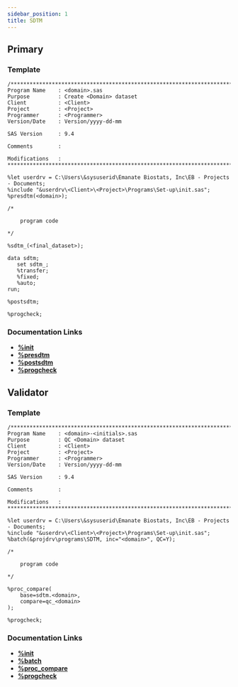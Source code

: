 ```yaml
---
sidebar_position: 1
title: SDTM
---
```


## Primary

### Template

```sas
/****************************************************************************************
Program Name    : <domain>.sas
Purpose         : Create <Domain> dataset
Client          : <Client>
Project         : <Project>
Programmer      : <Programmer>
Version/Date    : Version/yyyy-dd-mm

SAS Version     : 9.4

Comments        :

Modifications   :
*****************************************************************************************/

%let userdrv = C:\Users\&sysuserid\Emanate Biostats, Inc\EB - Projects - Documents;
%include "&userdrv\<Client>\<Project>\Programs\Set-up\init.sas";
%presdtm(<domain>);

/*

    program code

*/

%sdtm_(<final_dataset>);

data sdtm;
   set sdtm_;
   %transfer;
   %fixed;
   %auto;
run;

%postsdtm;

%progcheck;
```

### Documentation Links

<!-- prettier-ignore -->
- [**%init**](..\set-up\init.md)
- [**%presdtm**](..\..\macros\macros-sdtm\presdtm.md)
- [**%postsdtm**](..\..\macros\macros-sdtm\postsdtm.md)
- [**%progcheck**](..\..\macros\macros-general\progcheck.md)

## Validator

### Template

```sas
/****************************************************************************************
Program Name    : <domain>-<initials>.sas
Purpose         : QC <Domain> dataset
Client          : <Client>
Project         : <Project>
Programmer      : <Programmer>
Version/Date    : Version/yyyy-dd-mm

SAS Version     : 9.4

Comments        :

Modifications   :
*****************************************************************************************/

%let userdrv = C:\Users\&sysuserid\Emanate Biostats, Inc\EB - Projects - Documents;
%include "&userdrv\<Client>\<Project>\Programs\Set-up\init.sas";
%batch(&projdrv\programs\SDTM, inc="<domain>", QC=Y);

/*

    program code

*/

%proc_compare(
	base=sdtm.<domain>,
	compare=qc_<domain>
);

%progcheck;
```

### Documentation Links

<!-- prettier-ignore -->
- [**%init**](..\set-up\init.md)
- [**%batch**](..\..\macros\macros-general\batch.md)
- [**%proc_compare**](..\..\macros\macros-validation\proc-compare.md)
- [**%progcheck**](..\..\macros\macros-general\progcheck.md)
